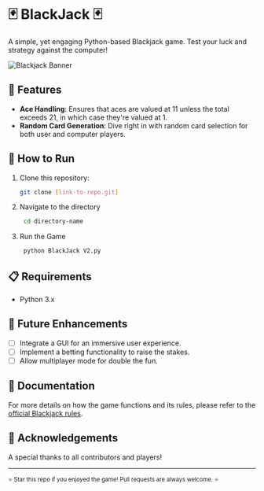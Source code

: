 # 🃏 BlackJack 🃏

A simple, yet engaging Python-based Blackjack game. Test your luck and strategy against the computer!

![Blackjack Banner](link-to-your-banner-image-if-any.jpg)

## 🚀 Features

- **Ace Handling**: Ensures that aces are valued at 11 unless the total exceeds 21, in which case they're valued at 1.
- **Random Card Generation**: Dive right in with random card selection for both user and computer players.

## 🔧 How to Run

1. Clone this repository:
   ```bash
   git clone [link-to-repo.git]
   ```
2. Navigate to the directory
   ```bash
    cd directory-name
    ```
3. Run the Game
    ```bash
     python BlackJack V2.py
    ```

   
## 📋 Requirements

- Python 3.x

## 🌟 Future Enhancements

- [ ] Integrate a GUI for an immersive user experience.
- [ ] Implement a betting functionality to raise the stakes.
- [ ] Allow multiplayer mode for double the fun.

## 📖 Documentation

For more details on how the game functions and its rules, please refer to the [official Blackjack rules](https://www.bicyclecards.com/how-to-play/blackjack/).

## 🙏 Acknowledgements

A special thanks to all contributors and players!

---

<sub>⭐ Star this repo if you enjoyed the game! Pull requests are always welcome. ⭐</sub>
